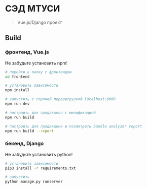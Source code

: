 # СЭД МТУСИ

> Vue.js/Django проект

## Build

### фронтенд, Vue.js

Не забудьте установить npm!

``` bash
# перейти в папку с фронтендом
cd frontend

# установить зависимости
npm install

# запустить с горячей перезагрузкой localhost:8080
npm run dev

# построить для продакшена с минификацией
npm run build

# построить для продакшена и посмотреть bundle analyzer report
npm run build --report
```

### бекенд, Django

Не забудьте установить python!

``` bash
# установить зависимости
pip3 install -r requirements.txt

# запустить
python manage.py runserver
```
